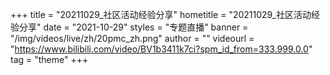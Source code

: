 +++
    title = "20211029_社区活动经验分享"
    hometitle = "20211029_社区活动经验分享"
    date = "2021-10-29"
    styles = "专题直播"
    banner = "/img/videos/live/zh/20pmc_zh.png"
    author = ""
    videourl = "https://www.bilibili.com/video/BV1b3411k7ci?spm_id_from=333.999.0.0" 
    tag = "theme"
+++